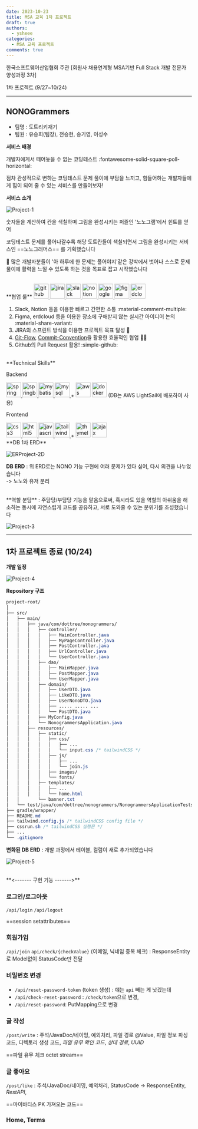 ```yaml
---
date: 2023-10-23
title: MSA 교육 1차 프로젝트
draft: true 
authors:
  - ysheee
categories:
  - MSA 교육 프로젝트
comments: true
---
```


한국소프트웨어산업협회 주관 [회원사 채용연계형 MSA기반 Full Stack 개발 전문가 양성과정 3차] 

1차 프로젝트 (9/27~10/24)

---
<!-- more -->

## NONOGrammers

- 팀명 : 도트리키재기 
- 팀원 : 유승희(팀장), 전승현, 송기영, 이성수

**서비스 배경**

개발자에게서 떼어놓을 수 없는 코딩테스트 :fontawesome-solid-square-poll-horizontal:

점차 관성적으로 변하는 코딩테스트 문제 풀이에 부담을 느끼고, 힘들어하는 개발자들에게 힘이 되어 줄 수 있는 서비스를 만들어보자!

**서비스 소개**

![Project-1](./images/edu-proj-1.png)

숫자들을 계산하여 칸을 색칠하며 그림을 완성시키는 퍼즐인 '노노그램'에서 힌트를 얻어

코딩테스트 문제를 풀어나갈수록 해당 도트칸들이 색칠되면서 그림을 완성시키는 서비스인 ==노노그래머스== 를 기획했습니다

:triangular_flag_on_post: 많은 개발자분들이 '아 하루에 한 문제는 풀어야지'같은 강박에서 벗어나 스스로 문제 풀이에 활력을 느낄 수 있도록 하는 것을 목표로 잡고 시작했습니다

<br>
**협업 룰**

<a href="https://github.com/" target="_blank" rel="noreferrer">
    <img src="https://raw.githubusercontent.com/devicons/devicon/master/icons/github/github-original.svg" alt="github" width="40" height="40"/>
</a>
<a href="https://www.atlassian.com/software/jira" target="_blank" rel="noreferrer">
    <img src="https://raw.githubusercontent.com/devicons/devicon/master/icons/jira/jira-original.svg" alt="jira" width="40" height="40"/>
</a>
<a href="https://slack.com/" target="_blank" rel="noreferrer">
    <img src="https://raw.githubusercontent.com/devicons/devicon/master/icons/slack/slack-original.svg" alt="slack" width="40" height="40"/>
</a>
<a href="https://www.notion.so/ko-kr/product" target="_blank" rel="noreferrer">
    <img src="https://noticon-static.tammolo.com/dgggcrkxq/image/upload/v1570106347/noticon/hx52ypkqqdzjdvd8iaid.svg" alt="notion" width="40" height="40"/>
</a>
<a href="https://www.google.com/drive/" target="_blank" rel="noreferrer">
    <img src="https://raw.githubusercontent.com/get-icon/geticon/master/icons/google-drive.svg" alt="googledrive" width="40" height="40"/>
</a>
<a href="https://www.figma.com/" target="_blank" rel="noreferrer">
    <img src="https://raw.githubusercontent.com/devicons/devicon/master/icons/figma/figma-original.svg" alt="figma" width="40" height="40"/>
</a>
<a href="https://www.erdcloud.com/" target="_blank" rel="noreferrer">
    <img src="https://noticon-static.tammolo.com/dgggcrkxq/image/upload/v1687026651/noticon/wsqz7rbeefmdsptsvkfw.png" alt="erdcloud" width="40" height="40"/>
</a>

1. Slack, Notion 등을 이용한 빠르고 간편한 소통 :material-comment-multiple:
2. Figma, erdcloud 등을 이용한 장소에 구애받지 않는 실시간 아이디어 논의 :material-share-variant:
3. JIRA의 스프린트 방식을 이용한 프로젝트 목표 달성 :bell:
4. [Git-Flow](../../git/git-flow.md), [Commit-Convention](../../git/commit-convention.md)을 활용한 효율적인 협업 :office_worker:
5. Github의 Pull Request 활용! :simple-github:

<br>
**Technical Skills**

Backend 

<a href="https://spring.io/" target="_blank" rel="noreferrer">
    <img src="https://raw.githubusercontent.com/devicons/devicon/master/icons/spring/spring-original.svg" alt="spring" width="40" height="40"/>
</a>
<a href="https://spring.io/projects/spring-boot" target="_blank" rel="noreferrer">
    <img src="https://noticon-static.tammolo.com/dgggcrkxq/image/upload/v1583139980/noticon/vtzecmjzn39cifnjtonx.png" alt="springboot" width="40" height="40"/>
</a>
<a href="https://blog.mybatis.org/" target="_blank" rel="noreferrer">
    <img src="https://noticon-static.tammolo.com/dgggcrkxq/image/upload/v1592435324/noticon/judba41udt3wtirdj4ek.png" alt="mybatis" width="40" height="40"/>
</a>
<a href="https://www.mysql.com/" target="_blank" rel="noreferrer">
    <img src="https://raw.githubusercontent.com/devicons/devicon/master/icons/mysql/mysql-original.svg" alt="mysql" width="40" height="40"/>
</a>
+ 
<img src="https://raw.githubusercontent.com/get-icon/geticon/master/icons/aws.svg" alt="aws" width="40" height="40"/>
<img src="https://raw.githubusercontent.com/devicons/devicon/master/icons/docker/docker-original.svg" alt="docker" width="40" height="40"/>
(DB는 AWS LightSail에 배포하여 사용)

Frontend 

<a href="https://developer.mozilla.org/en-US/docs/Web/CSS" target="_blank" rel="noreferrer">
    <img src="https://raw.githubusercontent.com/devicons/devicon/master/icons/css3/css3-original.svg" alt="css3" width="40" height="40"/>
</a>
<a href="https://developer.mozilla.org/en-US/docs/Glossary/HTML5" target="_blank" rel="noreferrer">
    <img src="https://raw.githubusercontent.com/devicons/devicon/master/icons/html5/html5-original.svg" alt="html5" width="40" height="40"/>
</a>
<a href="https://developer.mozilla.org/en-US/docs/Web/JavaScript" target="_blank" rel="noreferrer">
    <img src="https://raw.githubusercontent.com/devicons/devicon/master/icons/javascript/javascript-original.svg" alt="javascript" width="40" height="40"/>
</a>
<a href="https://tailwindcss.com/" target="_blank" rel="noreferrer">
    <img src="https://raw.githubusercontent.com/devicons/devicon/master/icons/tailwindcss/tailwindcss-plain.svg" alt="tailwindcss" width="40" height="40"/>
</a>
+
<img src="https://noticon-static.tammolo.com/dgggcrkxq/image/upload/v1592435734/noticon/ovcserf615eo3sbcbv8b.png" alt="thymeleaf" width="40" height="40"/>
<img src="https://noticon-static.tammolo.com/dgggcrkxq/image/upload/v1623252802/noticon/dwhdor3qcwlynwmnqsxy.png" alt="ajax" width="40" height="40"/>


<br>
**DB 1차 ERD**

![ERProject-2D](./images/edu-proj-1-erd.png)

**DB ERD**
: 위 ERD로는 NONO 기능 구현에 여러 문제가 있다 싶어, 다시 의견을 나누었습니다
<br> -> 노노와 유저 분리


<br>
**역할 분담**
: 주담당/부담당 기능을 맡음으로써, 혹시라도 있을 역할의 아쉬움을 해소하는 동시에 자연스럽게 코드를 공유하고, 서로 도와줄 수 있는 분위기를 조성했습니다 

![Project-3](./images/edu-proc-1-role.png)


---
## 1차 프로젝트 종료 (10/24)

**개발 일정**

![Project-4](./images/edu-proj-1-time.png)

**Repository 구조**

``` css
project-root/
│
├── src/
│   ├── main/
│   │   ├── java/com/dottree/nonogrammers/
│   │   │   ├── controller/
│   │   │   │   ├── MainController.java
│   │   │   │   ├── MyPageController.java
│   │   │   │   ├── PostController.java
│   │   │   │   ├── UrlController.java
│   │   │   │   └── UserController.java
│   │   │   ├── dao/
│   │   │   │   ├── MainMapper.java
│   │   │   │   ├── PostMapper.java
│   │   │   │   └── UserMapper.java
│   │   │   ├── domain/
│   │   │   │   ├── UserDTO.java
│   │   │   │   ├── LikeDTO.java
│   │   │   │   ├── UserNonoDTO.java
│   │   │   │   ├── ..... ..... ...
│   │   │   │   └── PostDTO.java
│   │   │   ├── MyConfig.java
│   │   │   └── NonogrammersApplication.java
│   │   ├── resources/
│   │   │   ├── static/
│   │   │   │   ├── css/
│   │   │   │   │   ├── ...
│   │   │   │   │   └── input.css /* tailwindCSS */
│   │   │   │   ├── js/
│   │   │   │   │   ├── ...
│   │   │   │   │   └── join.js
│   │   │   │   ├── images/
│   │   │   │   └── fonts/
│   │   │   ├── templates/
│   │   │   │   ├── ...
│   │   │   │   └── home.html
│   │       └── banner.txt
│   └── test/java/com/dottree/nonogrammers/NonogrammersApplicationTests.java  
├── gradle/wrapper/
├── README.md
├── tailwind.config.js /* tailwindCSS config file */
├── cssrun.sh /* tailwindCSS 실행문 */
├── ...
└── .gitignore
```

**변화된 DB ERD**
: 개발 과정에서 테이블, 컬럼이 새로 추가되었습니다

![Project-5](./images/edu-proj-1-erd3.png)


<br>
**<------- 구현 기능 ------->**

### 로그인/로그아웃
`/api/login` `/api/logout`

==session setattributes==

### 회원가입
`/api/join`
`api/check/{checkValue}` (이메일, 닉네임 중복 체크) : ResponseEntity로 Model없이 StatusCode만 전달

### 비밀번호 변경

- `/api/reset-password-token` (token 생성) : 얘는 `api` 빼는 게 낫겠는데
- `/api/check-reset-password` : `/check/token`으로 변경, 
- `/api/reset-password`: PutMapping으로 변경

### 글 작성

`/post/write` : 주석/JavaDoc/네이밍, 예외처리, 파일 경로 @Value, 파일 정보 파싱 코드, 디렉토리 생성 코드, *파일 유무 확인 코드*, *상대 경로*, *UUID*

==파일 유무 체크 octet stream==

### 글 좋아요

`/post/like` : 주석/JavaDoc/네이밍, 예외처리, StatusCode -> ResponseEntity, *RestAPI*,

==마이바티스 PK 가져오는 코드==

### Home, Terms



